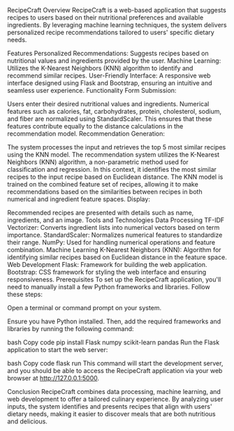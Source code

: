 RecipeCraft
Overview
RecipeCraft is a web-based application that suggests recipes to users based on their nutritional preferences and available ingredients. By leveraging machine learning techniques, the system delivers personalized recipe recommendations tailored to users' specific dietary needs.

Features
Personalized Recommendations: Suggests recipes based on nutritional values and ingredients provided by the user.
Machine Learning: Utilizes the K-Nearest Neighbors (KNN) algorithm to identify and recommend similar recipes.
User-Friendly Interface: A responsive web interface designed using Flask and Bootstrap, ensuring an intuitive and seamless user experience.
Functionality
Form Submission:

Users enter their desired nutritional values and ingredients.
Numerical features such as calories, fat, carbohydrates, protein, cholesterol, sodium, and fiber are normalized using StandardScaler. This ensures that these features contribute equally to the distance calculations in the recommendation model.
Recommendation Generation:

The system processes the input and retrieves the top 5 most similar recipes using the KNN model.
The recommendation system utilizes the K-Nearest Neighbors (KNN) algorithm, a non-parametric method used for classification and regression. In this context, it identifies the most similar recipes to the input recipe based on Euclidean distance. The KNN model is trained on the combined feature set of recipes, allowing it to make recommendations based on the similarities between recipes in both numerical and ingredient feature spaces.
Display:

Recommended recipes are presented with details such as name, ingredients, and an image.
Tools and Technologies
Data Processing
TF-IDF Vectorizer: Converts ingredient lists into numerical vectors based on term importance.
StandardScaler: Normalizes numerical features to standardize their range.
NumPy: Used for handling numerical operations and feature combination.
Machine Learning
K-Nearest Neighbors (KNN): Algorithm for identifying similar recipes based on Euclidean distance in the feature space.
Web Development
Flask: Framework for building the web application.
Bootstrap: CSS framework for styling the web interface and ensuring responsiveness.
Prerequisites
To set up the RecipeCraft application, you'll need to manually install a few Python frameworks and libraries. Follow these steps:

Open a terminal or command prompt on your system.

Ensure you have Python installed. Then, add the required frameworks and libraries by running the following command:

bash
Copy code
pip install Flask numpy scikit-learn pandas
Run the Flask application to start the web server:

bash
Copy code
flask run
This command will start the development server, and you should be able to access the RecipeCraft application via your web browser at http://127.0.0.1:5000.

Conclusion
RecipeCraft combines data processing, machine learning, and web development to offer a tailored culinary experience. By analyzing user inputs, the system identifies and presents recipes that align with users' dietary needs, making it easier to discover meals that are both nutritious and delicious.
